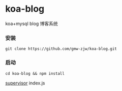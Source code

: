 # koa-blog
koa+mysql blog 博客系统

### 安装
```
git clone https://github.com/gmw-zjw/koa-blog.git
```

### 启动

``` npm
cd koa-blog && npm install
```

[supervisor](http://www.supervisord.org/) index.js


